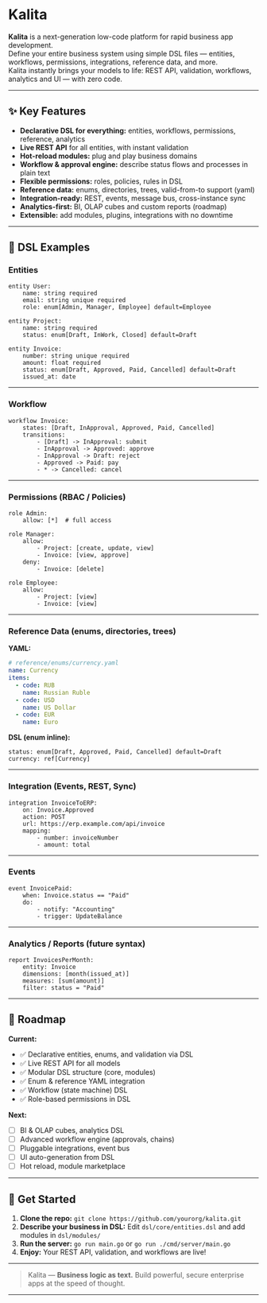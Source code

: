 


# Kalita

**Kalita** is a next-generation low-code platform for rapid business app development.  
Define your entire business system using simple DSL files — entities, workflows, permissions, integrations, reference data, and more.  
Kalita instantly brings your models to life: REST API, validation, workflows, analytics and UI — with zero code.

---

## ✨ Key Features

- **Declarative DSL for everything:** entities, workflows, permissions, reference, analytics
- **Live REST API** for all entities, with instant validation
- **Hot-reload modules:** plug and play business domains
- **Workflow & approval engine:** describe status flows and processes in plain text
- **Flexible permissions:** roles, policies, rules in DSL
- **Reference data:** enums, directories, trees, valid-from-to support (yaml)
- **Integration-ready:** REST, events, message bus, cross-instance sync
- **Analytics-first:** BI, OLAP cubes and custom reports (roadmap)
- **Extensible:** add modules, plugins, integrations with no downtime

---

## 📝 DSL Examples

### **Entities**

```dsl
entity User:
    name: string required
    email: string unique required
    role: enum[Admin, Manager, Employee] default=Employee

entity Project:
    name: string required
    status: enum[Draft, InWork, Closed] default=Draft

entity Invoice:
    number: string unique required
    amount: float required
    status: enum[Draft, Approved, Paid, Cancelled] default=Draft
    issued_at: date
````

---

### **Workflow**

```dsl
workflow Invoice:
    states: [Draft, InApproval, Approved, Paid, Cancelled]
    transitions:
        - [Draft] -> InApproval: submit
        - InApproval -> Approved: approve
        - InApproval -> Draft: reject
        - Approved -> Paid: pay
        - * -> Cancelled: cancel
```

---

### **Permissions (RBAC / Policies)**

```dsl
role Admin:
    allow: [*]  # full access

role Manager:
    allow:
        - Project: [create, update, view]
        - Invoice: [view, approve]
    deny:
        - Invoice: [delete]

role Employee:
    allow:
        - Project: [view]
        - Invoice: [view]
```

---

### **Reference Data (enums, directories, trees)**

**YAML:**

```yaml
# reference/enums/currency.yaml
name: Currency
items:
  - code: RUB
    name: Russian Ruble
  - code: USD
    name: US Dollar
  - code: EUR
    name: Euro
```

**DSL (enum inline):**

```dsl
status: enum[Draft, Approved, Paid, Cancelled] default=Draft
currency: ref[Currency]
```

---

### **Integration (Events, REST, Sync)**

```dsl
integration InvoiceToERP:
    on: Invoice.Approved
    action: POST
    url: https://erp.example.com/api/invoice
    mapping:
        - number: invoiceNumber
        - amount: total
```

---

### **Events**

```dsl
event InvoicePaid:
    when: Invoice.status == "Paid"
    do:
        - notify: "Accounting"
        - trigger: UpdateBalance
```

---

### **Analytics / Reports (future syntax)**

```dsl
report InvoicesPerMonth:
    entity: Invoice
    dimensions: [month(issued_at)]
    measures: [sum(amount)]
    filter: status = "Paid"
```

---

## 🚦 Roadmap

**Current:**

* ✅ Declarative entities, enums, and validation via DSL
* ✅ Live REST API for all models
* ✅ Modular DSL structure (core, modules)
* ✅ Enum & reference YAML integration
* ✅ Workflow (state machine) DSL
* ✅ Role-based permissions in DSL

**Next:**

* [ ] BI & OLAP cubes, analytics DSL
* [ ] Advanced workflow engine (approvals, chains)
* [ ] Pluggable integrations, event bus
* [ ] UI auto-generation from DSL
* [ ] Hot reload, module marketplace

---

## 🚀 Get Started

1. **Clone the repo:**
   `git clone https://github.com/yourorg/kalita.git`
2. **Describe your business in DSL:**
   Edit `dsl/core/entities.dsl` and add modules in `dsl/modules/`
3. **Run the server:**
   `go run main.go` or `go run ./cmd/server/main.go`
4. **Enjoy:**
   Your REST API, validation, and workflows are live!

---

> Kalita — **Business logic as text.**
> Build powerful, secure enterprise apps at the speed of thought.

---


